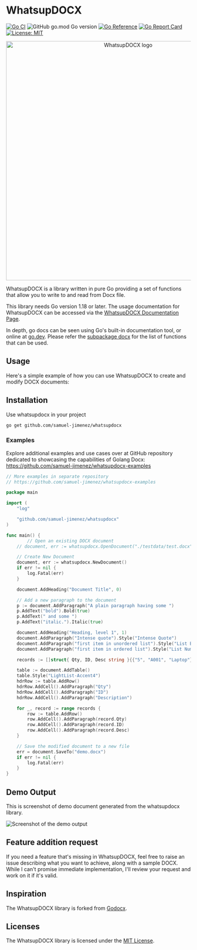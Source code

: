 # WhatsupDOCX

[![Go CI](https://github.com/samuel-jimenez/whatsupdocx/actions/workflows/go.yml/badge.svg)](https://github.com/samuel-jimenez/whatsupdocx/actions/workflows/go.yml) ![GitHub go.mod Go version](https://img.shields.io/github/go-mod/go-version/gomutex/whatsupdocx) [![Go Reference](https://pkg.go.dev/badge/github.com/samuel-jimenez/whatsupdocx.svg)](https://pkg.go.dev/github.com/samuel-jimenez/whatsupdocx)
 [![Go Report Card](https://goreportcard.com/badge/github.com/samuel-jimenez/whatsupdocx)](https://goreportcard.com/report/github.com/samuel-jimenez/whatsupdocx) [![License: MIT](https://img.shields.io/badge/License-MIT-blue.svg)](https://opensource.org/licenses/MIT)


<p align="center"><img width="650" src="./whatsupdocx.png" alt="WhatsupDOCX logo"></p>


WhatsupDOCX is a library written in pure Go providing a set of functions that allow you to write to and read from Docx file. 

This library needs Go version 1.18 or later. The usage documentation for WhatsupDOCX can be accessed via the [WhatsupDOCX Documentation Page](https://gomutex.github.io/whatsupdocx). 

In depth, go docs can be seen using Go's built-in documentation tool, or online at [go.dev](https://pkg.go.dev/github.com/samuel-jimenez/whatsupdocx). Please refer the [subpackage docx](https://pkg.go.dev/github.com/samuel-jimenez/whatsupdocx/docx) for the list of functions that can be used.


## Usage
Here's a simple example of how you can use WhatsupDOCX to create and modify DOCX documents:

## Installation
Use whatsupdocx in your project
```bash
go get github.com/samuel-jimenez/whatsupdocx
```


### Examples
Explore additional examples and use cases over at GitHub repository dedicated to showcasing the capabilities of Golang Docx:
https://github.com/samuel-jimenez/whatsupdocx-examples


```go
// More examples in separate repository
// https://github.com/samuel-jimenez/whatsupdocx-examples

package main

import (
	"log"

	"github.com/samuel-jimenez/whatsupdocx"
)

func main() {
		// Open an existing DOCX document
	// document, err := whatsupdocx.OpenDocument("./testdata/test.docx")

	// Create New Document
	document, err := whatsupdocx.NewDocument()
	if err != nil {
		log.Fatal(err)
	}

	document.AddHeading("Document Title", 0)

	// Add a new paragraph to the document
	p := document.AddParagraph("A plain paragraph having some ")
	p.AddText("bold").Bold(true)
	p.AddText(" and some ")
	p.AddText("italic.").Italic(true)

	document.AddHeading("Heading, level 1", 1)
	document.AddParagraph("Intense quote").Style("Intense Quote")
	document.AddParagraph("first item in unordered list").Style("List Bullet")
	document.AddParagraph("first item in ordered list").Style("List Number")

	records := []struct{ Qty, ID, Desc string }{{"5", "A001", "Laptop"}, {"10", "B202", "Smartphone"}, {"2", "E505", "Smartwatch"}}

	table := document.AddTable()
	table.Style("LightList-Accent4")
	hdrRow := table.AddRow()
	hdrRow.AddCell().AddParagraph("Qty")
	hdrRow.AddCell().AddParagraph("ID")
	hdrRow.AddCell().AddParagraph("Description")

	for _, record := range records {
		row := table.AddRow()
		row.AddCell().AddParagraph(record.Qty)
		row.AddCell().AddParagraph(record.ID)
		row.AddCell().AddParagraph(record.Desc)
	}

	// Save the modified document to a new file
	err = document.SaveTo("demo.docx")
	if err != nil {
		log.Fatal(err)
	}
}
```

## Demo Output

This is screenshot of demo document generated from the whatsupdocx library. 

![Screenshot of the demo output](https://github.com/samuel-jimenez/whatsupdocx-examples/raw/main/demo.png)


## Feature addition request

If you need a feature that's missing in WhatsupDOCX, feel free to raise an issue describing what you want to achieve, along with a sample DOCX. While I can't promise immediate implementation, I'll review your request and work on it if it's valid.



## Inspiration

The WhatsupDOCX library is forked from [Godocx](https://github.com/gomutex/godocx).

## Licenses

The WhatsupDOCX library is licensed under the [MIT License](https://opensource.org/licenses/MIT).
